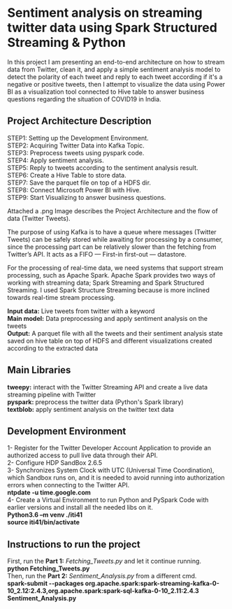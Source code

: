 <H1>Sentiment analysis on streaming twitter data using Spark Structured Streaming & Python </H1>

In this project I am presenting an end-to-end architecture on how to stream data from Twitter, clean it, and apply a simple sentiment analysis model to detect the polarity of each tweet and reply to each tweet according if it's a negative or positive tweets, 
then I attempt to visualize the data using Power BI as a visualization tool connected to Hive table to answer business questions regarding the situation of COVID19 in India.


## Project Architecture Description
STEP1: Setting up the Development Environment.<br>
STEP2: Acquiring Twitter Data into Kafka Topic.<br>
STEP3: Preprocess tweets using pyspark code.<br>
STEP4: Apply sentiment analysis.<br>
STEP5: Reply to tweets according to the sentiment analysis result.<br>
STEP6: Create a Hive Table to store data.<br>
STEP7: Save the parquet file on top of a HDFS dir.<br>
STEP8: Connect Microsoft Power BI with Hive.<br>
STEP9: Start Visualizing to answer business questions.<br>

Attached a .png Image describes the Project Architecture and the flow of data (Twitter Tweets).

The purpose of using Kafka is to have a queue where messages (Twitter Tweets) can be safely stored while awaiting for processing by a consumer, 
since the processing part can be relatively slower than the fetching from Twitter’s API. 
It acts as a FIFO — First-in first-out — datastore.

For the processing of real-time data, we need systems that support stream processing, such as Apache Spark.
Apache Spark provides two ways of working with streaming data; Spark Streaming and Spark Structured Streaming. 
I used Spark Structure Streaming because is more inclined towards real-time stream processing.

<b>Input data:</b> Live tweets from twitter with a keyword <br>
<b>Main model:</b> Data preprocessing and apply sentiment analysis on the tweets <br>
<b>Output:</b> A parquet file with all the tweets and their sentiment analysis state saved on hive table on top of HDFS and different visualizations created according to the extracted data<br>


## Main Libraries
<b> tweepy:</b> interact with the Twitter Streaming API and create a live data streaming pipeline with Twitter <br>
<b> pyspark: </b>preprocess the twitter data (Python's Spark library) <br>
<b> textblob:</b> apply sentiment analysis on the twitter text data <br>

## Development Environment 
1- Register for the Twitter Developer Account Application to provide an authorized access to pull live data through their API.<br>
2- Configure HDP SandBox 2.6.5<br>
3- Synchronizes System Clock with UTC (Universal Time Coordination), which Sandbox runs on, and it is needed to avoid running into authorization errors when connecting to the Twitter API.<br>
    <b>ntpdate -u time.google.com</b><br>
4- Create a Virtual Environment to run Python and PySpark Code with earlier versions and install all the needed libs on it. <br>
	<b>Python3.6 –m venv ./iti41</b><br>
	<b>source iti41/bin/activate</b><br>

## Instructions to run the project
First, run the <b>Part 1:</b> <i>Fetching_Tweets.py</i> and let it continue running. <br> 
	<b>python Fetching_Tweets.py</b><br>
Then, run the <b>Part 2:</b> <i>Sentiment_Analysis.py</i> from a different cmd. <br>
	<b>spark-submit --packages org.apache.spark:spark-streaming-kafka-0-10_2.12:2.4.3,org.apache.spark:spark-sql-kafka-0-10_2.11:2.4.3 Sentiment_Analysis.py</b>
